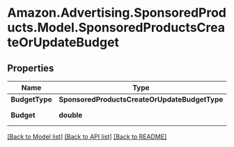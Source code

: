 # Amazon.Advertising.SponsoredProducts.Model.SponsoredProductsCreateOrUpdateBudget

## Properties

Name | Type | Description | Notes
------------ | ------------- | ------------- | -------------
**BudgetType** | **SponsoredProductsCreateOrUpdateBudgetType** |  | 
**Budget** | **double** | Monetary value | 

[[Back to Model list]](../README.md#documentation-for-models) [[Back to API list]](../README.md#documentation-for-api-endpoints) [[Back to README]](../README.md)

